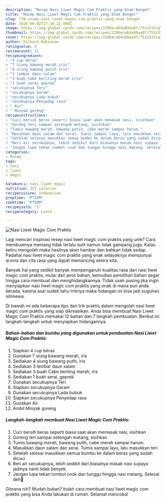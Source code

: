 ```yaml
---
description: "Resep Nasi Liwet Magic Com Praktis yang Enak Banget"
title: "Resep Nasi Liwet Magic Com Praktis yang Enak Banget"
slug: 739-resep-nasi-liwet-magic-com-praktis-yang-enak-banget
date: 2020-06-02T17:34:22.899Z
image: https://img-global.cpcdn.com/recipes/229beca64a89aa0f/751x532cq70/nasi-liwet-magic-com-praktis-foto-resep-utama.jpg
thumbnail: https://img-global.cpcdn.com/recipes/229beca64a89aa0f/751x532cq70/nasi-liwet-magic-com-praktis-foto-resep-utama.jpg
cover: https://img-global.cpcdn.com/recipes/229beca64a89aa0f/751x532cq70/nasi-liwet-magic-com-praktis-foto-resep-utama.jpg
author: Richard Robinson
ratingvalue: 3
reviewcount: 15
recipeingredient:
- "4 cup beras"
- "7 siung bawang merah iris"
- "4 siung bawang putih iris"
- "3 lembar daun salam"
- "3 buah Cabe keriting merah iris"
- "1 buah serai geprek"
- "secukupnya Teri"
- "secukupnya Garam"
- "secukupnya Lada bubuk"
- "secukupnya Penyedap rasa"
- " Air"
- " Minyak goreng"
recipeinstructions:
- "Cuci bersih beras seperti biasa saat akan memasak nasi, sisihkan"
- "Goreng teri sampai setengah matang, sisihkan"
- "Tumis bawang merah, bawang putih, cabe merah sampai harum."
- "Masukkan daun salam dan serai. Tumis sampai layu, lalu masukkan teri"
- "Setelah selesai masukkan semua bumbu ke dalam beras yang sudah dicuci"
- "Beri air secukupnya, lebih sedikit dari biasanya masak nasi supaya jadinya nanti tidak benyek."
- "Jangan lupa tekan tombol cook dan tunggu hingga nasi matang. Selesai deh🤭"
categories:
- Resep
tags:
- nasi
- liwet
- magic

katakunci: nasi liwet magic 
nutrition: 227 calories
recipecuisine: Indonesian
preptime: "PT32M"
cooktime: "PT50M"
recipeyield: "1"
recipecategory: Lunch

---
```



![Nasi Liwet Magic Com Praktis](https://img-global.cpcdn.com/recipes/229beca64a89aa0f/751x532cq70/nasi-liwet-magic-com-praktis-foto-resep-utama.jpg)

Lagi mencari inspirasi resep nasi liwet magic com praktis yang unik? Cara membuatnya memang tidak terlalu sulit namun tidak gampang juga. Kalau keliru mengolah maka hasilnya akan hambar dan bahkan tidak sedap. Padahal nasi liwet magic com praktis yang enak selayaknya mempunyai aroma dan cita rasa yang dapat memancing selera kita.



Banyak hal yang sedikit banyak mempengaruhi kualitas rasa dari nasi liwet magic com praktis, mulai dari jenis bahan, kemudian pemilihan bahan segar hingga cara membuat dan menghidangkannya. Tidak usah pusing jika ingin menyiapkan nasi liwet magic com praktis yang enak di mana pun anda berada, karena asal sudah tahu triknya maka hidangan ini bisa jadi suguhan istimewa.


Di bawah ini ada beberapa tips dan trik praktis dalam mengolah nasi liwet magic com praktis yang siap dikreasikan. Anda bisa membuat Nasi Liwet Magic Com Praktis memakai 12 bahan dan 7 langkah pembuatan. Berikut ini langkah-langkah untuk menyiapkan hidangannya.

<!--inarticleads1-->

##### Bahan-bahan dan bumbu yang digunakan untuk pembuatan Nasi Liwet Magic Com Praktis:

1. Siapkan 4 cup beras
1. Gunakan 7 siung bawang merah, iris
1. Sediakan 4 siung bawang putih, iris
1. Sediakan 3 lembar daun salam
1. Sediakan 3 buah Cabe keriting merah, iris
1. Sediakan 1 buah serai, geprek
1. Gunakan secukupnya Teri
1. Siapkan secukupnya Garam
1. Gunakan secukupnya Lada bubuk
1. Siapkan secukupnya Penyedap rasa
1. Gunakan  Air
1. Ambil  Minyak goreng




<!--inarticleads2-->

##### Langkah-langkah membuat Nasi Liwet Magic Com Praktis:

1. Cuci bersih beras seperti biasa saat akan memasak nasi, sisihkan
1. Goreng teri sampai setengah matang, sisihkan
1. Tumis bawang merah, bawang putih, cabe merah sampai harum.
1. Masukkan daun salam dan serai. Tumis sampai layu, lalu masukkan teri
1. Setelah selesai masukkan semua bumbu ke dalam beras yang sudah dicuci
1. Beri air secukupnya, lebih sedikit dari biasanya masak nasi supaya jadinya nanti tidak benyek.
1. Jangan lupa tekan tombol cook dan tunggu hingga nasi matang. Selesai deh🤭




Gimana nih? Mudah bukan? Itulah cara membuat nasi liwet magic com praktis yang bisa Anda lakukan di rumah. Selamat mencoba!
